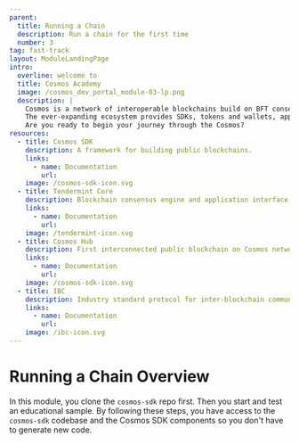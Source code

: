 ```yaml
---
parent:
  title: Running a Chain
  description: Run a chain for the first time
  number: 3
tag: fast-track
layout: ModuleLandingPage
intro:
  overline: welcome to
  title: Cosmos Academy
  image: /cosmos_dev_portal_module-03-lp.png
  description: |
    Cosmos is a network of interoperable blockchains build on BFT consensus. <br/><br/>
    The ever-expanding ecosystem provides SDKs, tokens and wallets, applications and services. Discover the Cosmos SDK to develop application-specific blockchains. <br/><br/>
    Are you ready to begin your journey through the Cosmos?
resources:
  - title: Cosmos SDK
    description: A framework for building public blockchains.
    links:
      - name: Documentation
        url: 
    image: /cosmos-sdk-icon.svg
  - title: Tendermint Core
    description: Blockchain consensus engine and application interface.
    links:
      - name: Documentation
        url: 
    image: /tendermint-icon.svg
  - title: Cosmos Hub
    description: First interconnected public blockchain on Cosmos network.
    links:
      - name: Documentation
        url: 
    image: /cosmos-sdk-icon.svg
  - title: IBC
    description: Industry standard protocol for inter-blockchain communication.
    links:
      - name: Documentation
        url: 
    image: /ibc-icon.svg
---
```


# Running a Chain Overview

In this module, you clone the `cosmos-sdk` repo first. Then you start and test an educational sample. By following these steps, you have access to the `cosmos-sdk` codebase and the Cosmos SDK components so you don't have to generate new code. 
